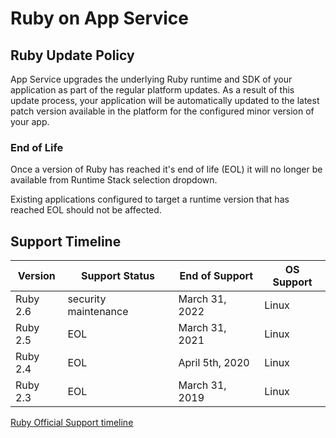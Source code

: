 # Ruby on App Service

## Ruby Update Policy

App Service upgrades the underlying Ruby runtime and SDK of your application as part of the regular platform updates. As a result of this update process, your application will be automatically updated to the latest patch version available in the platform for the configured minor version of your app.

### End of Life

Once a version of Ruby has reached it's end of life (EOL) it will no longer be available from Runtime Stack selection dropdown.

Existing applications configured to target a runtime version that has reached EOL should not be affected.

## Support Timeline

| Version  | Support Status  |   End of Support  |   OS Support    |
|----------| --------------- | ----------------- |---------------- |
| Ruby 2.6 | security maintenance | March 31, 2022    | Linux |
| Ruby 2.5 | EOL             | March 31, 2021    | Linux |
| Ruby 2.4 | EOL             | April 5th, 2020   | Linux |
| Ruby 2.3 | EOL             | March 31, 2019    | Linux |

[Ruby Official Support timeline](https://www.ruby-lang.org/en/downloads/branches/)
